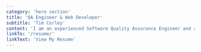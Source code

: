 ```yaml
---
category: 'hero section'
title: 'QA Engineer & Web Developer'
subtitle: 'Tim Corley'
content: 'I am an experienced Software Quality Assurance Engineer and a self taught Full-Stack Web Developer based in Boston. I am passionate about building high-quality, engaging products that delight users. Please have a look around...'
linkTo: '/resume/'
linkText: 'View My Resume'
---
```

